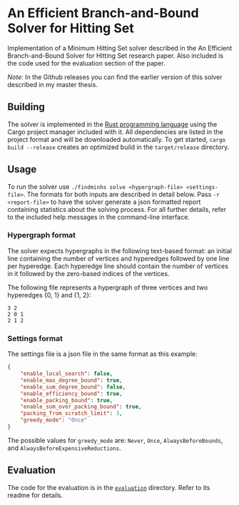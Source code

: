 # An Efficient Branch-and-Bound Solver for Hitting Set

Implementation of a Minimum Hitting Set solver described in the An Efficient Branch-and-Bound Solver for Hitting Set research paper.
Also included is the code used for the evaluation section of the paper.

*Note*: In the Github releases you can find the earlier version of this solver described in my master thesis.

## Building

The solver is implemented in the [Rust programming language](https://rust-lang.org) using the Cargo project manager included with it.
All dependencies are listed in the project format and will be downloaded automatically.
To get started, `cargo build --release` creates an optimized build in the `target/release` directory.

## Usage

To run the solver use `./findminhs solve <hypergraph-file> <settings-file>`.
The formats for both inputs are described in detail below.
Pass `-r <report-file>` to have the solver generate a json formatted report containing statistics about the solving process.
For all further details, refer to the included help messages in the command-line interface.

### Hypergraph format

The solver expects hypergraphs in the following text-based format: an initial line containing the number of vertices and hyperedges followed by one line per hyperedge.
Each hyperedge line should contain the number of vertices in it followed by the zero-based indices of the vertices.

The following file represents a hypergraph of three vertices and two hyperedges {0, 1} and {1, 2}:

```text
3 2
2 0 1
2 1 2
```

### Settings format

The settings file is a json file in the same format as this example:

```json
{
    "enable_local_search": false,
    "enable_max_degree_bound": true,
    "enable_sum_degree_bound": false,
    "enable_efficiency_bound": true,
    "enable_packing_bound": true,
    "enable_sum_over_packing_bound": true,
    "packing_from_scratch_limit": 3,
    "greedy_mode": "Once"
}
```

The possible values for `greedy_mode` are: `Never`, `Once`, `AlwaysBeforeBounds`, and `AlwaysBeforeExpensiveReductions`.

## Evaluation

The code for the evaluation is in the [`evaluation`](evaluation) directory.
Refer to its readme for details.
